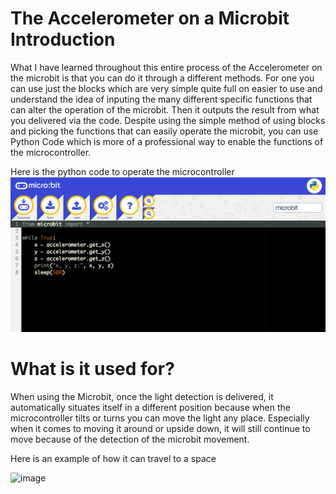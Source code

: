 # The Accelerometer on a Microbit Introduction
What I have learned throughout this entire process of the Accelerometer on the microbit is that you can do it through a different methods. For one you can use just the blocks which are very simple quite full on easier to use and understand the idea of inputing the many different specific functions that can alter the operation of the microbit. Then it outputs the result from what you delivered via the code. Despite using the simple method of using blocks and picking the functions that can easily operate the microbit, you can use Python Code which is more of a professional way to enable the functions of the microcontroller. 
    
  Here is the python code to operate the microcontroller 
 ![image](image1.png)
 
 # What is it used for?
 When using the Microbit, once the light detection is delivered, it automatically situates itself in a different position   because when the microcontroller tilts or turns you can move the light any place. Especially when it comes to moving it around or upside down, it will still continue to move because of the detection of the microbit movement. 
 
 Here is an example of how it can travel to a space 
 
 ![image](http://microbit-challenges.readthedocs.io/en/latest/_images/microbitAxes.jpg)
 
 
